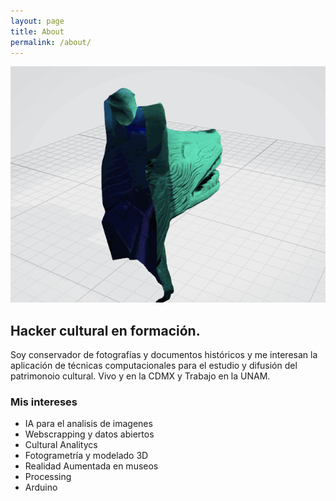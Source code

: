 ```yaml
---
layout: page
title: About
permalink: /about/
---
```


![Coyote](./images/coyote.gif)

## Hacker cultural en formación.

Soy conservador de fotografías y documentos históricos y me interesan la aplicación de técnicas computacionales para el estudio y difusión del patrimonoio cultural. Vivo y en la CDMX y Trabajo en la UNAM.

### Mis intereses

- IA para el analisis de imagenes
- Webscrapping y datos abiertos
- Cultural Analitycs
- Fotogrametría y modelado 3D
- Realidad Aumentada en museos
- Processing
- Arduino
